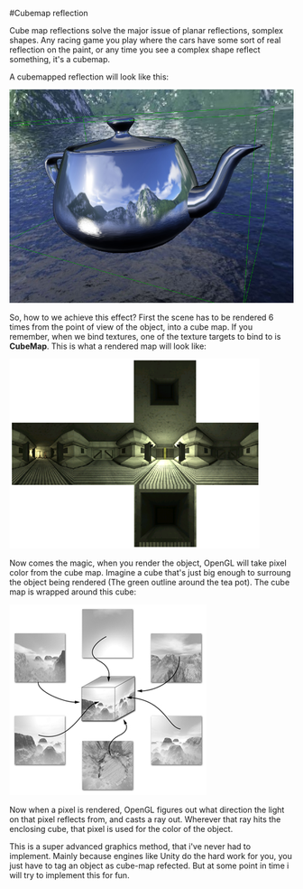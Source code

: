 #Cubemap reflection

Cube map reflections solve the major issue of planar reflections, somplex shapes. Any racing game you play where the cars have some sort of real reflection on the paint, or any time you see a complex shape reflect something, it's a cubemap. 

A cubemapped reflection will look like this:

![C](C_MAP.png)

So, how to we achieve this effect? First the scene has to be rendered 6 times from the point of view of the object, into a cube map. If you remember, when we bind textures, one of the texture targets to bind to is __CubeMap__. This is what a rendered map will look like:

![C2](C_MAP2.png)

Now comes the magic, when you render the object, OpenGL will take pixel color from the cube map. Imagine a cube that's just big enough to surroung the object being rendered (The green outline around the tea pot). The cube map is wrapped around this cube:

![ENV](ENV.jpg)

Now when a pixel is rendered, OpenGL figures out what direction the light on that pixel reflects from, and casts a ray out. Wherever that ray hits the enclosing cube, that pixel is used for the color of the object.

This is a super advanced graphics method, that i've never had to implement. Mainly because engines like Unity do the hard work for you, you just have to tag an object as cube-map refected. But at some point in time i will try to implement this for fun.